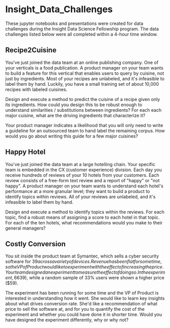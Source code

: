 # Insight_Data_Challenges

These jupyter notebooks and presentations were created for data challenges during the Insight Data Science Fellowship program. The data challenges listed below were all completed within a 4-hour time window.

## Recipe2Cuisine

You've just joined the data team at an online publishing company. One of your verticals
is a food publication. A product manager on your team wants to build a feature for this
vertical that enables users to query by cuisine, not just by ingredients. Most of your
recipes are unlabeled, and it's infeasible to label them by hand. Luckily, you have a
small training set of about 10,000 recipes with labeled cuisines.

Design and execute a method to predict the cuisine of a recipe given only its
ingredients. How could you design this to be robust enough to understand similarities /
substitutions between ingredients? For each each major cuisine, what are the driving
ingredients that characterize it?

Your product manager indicates a likelihood that you will only need to write a guideline
for an outsourced team to hand label the remaining corpus. How would you go about
writing this guide for a few major cuisines?


## Happy Hotel

You've just joined the data team at a large hotelling chain. Your specific team is
embedded in the CX (customer experience) division. Each day you receive hundreds of
reviews of your 10 hotels from your customers. Each review consists of a free-form text
review and a report of "happy" or "not happy". A product manager on your team wants
to understand each hotel's performance at a more granular level; they want to build a
product to identify topics within reviews. All of your reviews are unlabeled, and it's
infeasible to label them by hand.

Design and execute a method to identify topics within the reviews. For each topic, find a
robust means of assigning a score to each hotel in that topic. For each of the ten hotels,
what recommendations would you make to their general managers?


## Costly Conversion

You sit inside the product team at Symantec, which sells a cyber security software for $39 across a variety of devices. Revenue has been flat for some time, so the VP of Product would like to experiment with the effect of increasing the price. Your team designed an experiment to measure the effect of doing so. In the experiment, 66% of the users have seen the old price ($39), while a random sample of 33% users were shown a higher price ($59).

The experiment has been running for some time and the VP of Product is interested in understanding how it went. She would like to learn key insights about what drives conversion rate. She'd like a recommendation of what price to sell the software at, and for you to quantify the cost of the experiment and whether you could have done it in shorter time. Would you have designed the experiment differently, why or why not?

